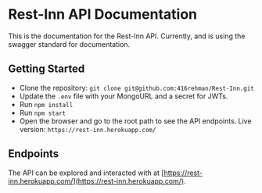 # Rest-Inn API Documentation
This is the documentation for the Rest-Inn API. Currently, and is using the swagger standard for documentation.

## Getting Started

- Clone the repository: `git clone git@github.com:416rehman/Rest-Inn.git`
- Update the `.env` file with your MongoURL and a secret for JWTs.
- Run `npm install`
- Run `npm start`
- Open the browser and go to the root path to see the API endpoints. Live version: `https://rest-inn.herokuapp.com/`


## Endpoints
The API can be explored and interacted with at [https://rest-inn.herokuapp.com/](https://rest-inn.herokuapp.com/).
